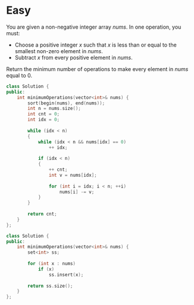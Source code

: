 # Easy

You are given a non-negative integer array $nums$. In one operation, you must:

- Choose a positive integer $x$ such that $x$ is less than or equal to the smallest non-zero element in $nums$.
- Subtract $x$ from every positive element in $nums$.

Return the minimum number of operations to make every element in $nums$ equal to $0$.

```cpp
class Solution {
public:
    int minimumOperations(vector<int>& nums) {
        sort(begin(nums), end(nums));
        int n = nums.size();
        int cnt = 0;
        int idx = 0;
        
        while (idx < n)
        {
            while (idx < n && nums[idx] == 0)
                ++ idx;
            
            if (idx < n)
            {
                ++ cnt;
                int v = nums[idx];
                
                for (int i = idx; i < n; ++i)
                    nums[i] -= v;
            }
        }
        
        return cnt;
    }
};
```

```cpp
class Solution {
public:
    int minimumOperations(vector<int>& nums) {
        set<int> ss;
        
        for (int x : nums)
            if (x)
                ss.insert(x);
        
        return ss.size();
    }
};
```
